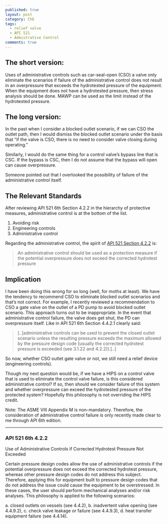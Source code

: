 ```yaml
---
published: true
layout: post
category: ChE
tags: 
  - relief valve
  - API 521
  - Admistrative Control
comments: true
---
```



## The short version:

Uses of administrative controls such as car-seal-open (CSO) a valve only eliminate the scenarios if failure of the administrative control does not result in an overpressure that exceeds the hydrotested pressure of the equipment. When the equipment does not have a hydrotested pressure, then stress analysis should be done. MAWP can be used as the limit instead of the hydrotested pressure. 

## The long version:

In the past when I consider a blocked outlet scenario, if we can CSO the outlet path, then I would dismiss the blocked outlet scenario under the basis that “if the valve is CSO, there is no need to consider valve closing during operating.” 

Similarly, I would do the same thing for a control valve’s bypass line that is CSC. If the bypass is CSC, then I do not assume that the bypass will open can cause overpressure. 

Someone pointed out that I overlooked the possibility of failure of the administrative control itself. 

## The Relevant Standards
After reviewing API 521 6th Section 4.2.2 in the hierarchy of protective measures, administrative control is at the bottom of the list. 

1.	Avoiding risk
2.	Engineering controls
3.	Administrative control

Regarding the administrative control, the spirit of [API 521 Section 4.2.2](#API521422) is: 

> An administrative control should be used as a protection measure if the potential overpressure does not exceed the corrected hydrotest pressure

## Implication
I have been doing this wrong for so long (well, for moths at least). We have the tendency to recommend CSO to eliminate blocked outlet scenarios and that’s not correct. 
For example, I recently reviewed a recommendation to CSO a gate valve on the outlet of a PD pump to avoid blocked outlet scenario. This approach turns out to be inappropriate. In the event that administrative control failure, the valve does get shut, the PD can overpressure itself. Like in API 521 6th Section 4.4.2.1 clearly said:

> [..]administrative controls can be used to prevent the closed outlet scenario unless the resulting pressure exceeds the maximum allowed by the pressure design code [usually the corrected hydrotest pressure is exceeded (see 3.1.22 and 4.2.2)].[..]

So now, whether CSO outlet gate valve or not, we still need a relief device (engineering controls).  

Though my next question would be, if we have a HIPS on a control valve that is used to eliminate the control valve failure, is this considered administrative control? If so, then should we consider failure of this system and whether overpressure can exceed the hydrotested pressure of the protected system? Hopefully this philosophy is not overriding the HIPS credit. 

Note: The ASME VIII Appendix M is non-mandatory. Therefore, the consideration of administrative control failure is only recently made clear to me through API 6th edition. 

---

### <a name="API521422">API 521 6th 4.2.2</a>

Use of Administrative Controls if Corrected Hydrotest Pressure Not Exceeded

Certain pressure design codes allow the use of administrative controls if the potential overpressure does not exceed the corrected hydrotest pressure, whereas other pressure design codes do not address this subject. Therefore, applying this for equipment built to pressure design codes that do not address the issue could cause the equipment to be overstressed. In these cases, the user should perform mechanical analyses and/or risk analyses. This philosophy is applied to the following scenarios:

a. closed outlets on vessels (see 4.4.2),
b. inadvertent valve opening (see 4.4.9.2),
c. check valve leakage or failure (see 4.4.9.3),
d. heat transfer equipment failure (see 4.4.14).

